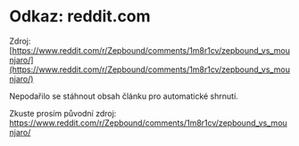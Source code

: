 # Odkaz: reddit.com

Zdroj: [https://www.reddit.com/r/Zepbound/comments/1m8r1cv/zepbound_vs_mounjaro/](https://www.reddit.com/r/Zepbound/comments/1m8r1cv/zepbound_vs_mounjaro/)

Nepodařilo se stáhnout obsah článku pro automatické shrnutí.

Zkuste prosím původní zdroj: https://www.reddit.com/r/Zepbound/comments/1m8r1cv/zepbound_vs_mounjaro/


